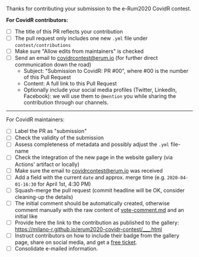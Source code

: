 Thanks for contributing your submission to the e-Rum2020 CovidR contest.

**For CovidR contributors:**

- [ ] The title of this PR reflects your contribution
- [ ] The pull request only includes one new `.yml` file under `contest/contributions`
- [ ] Make sure "Allow edits from maintainers" is checked
- [ ] Send an email to covidrcontest@erum.io (for further direct communication down the road)
     - Subject: "Submission to CovidR: PR #00", where #00 is the number of this Pull Request
     - Content: A full link to this Pull Request
     - Optionally include your social media profiles (Twitter, LinkedIn, Facebook): we will use them to `@mention` you while sharing the contribution through our channels.

---

For CovidR maintainers:

- [ ] Label the PR as "submission"
- [ ] Check the validity of the submission
- [ ] Assess completeness of metadata and possibly adjust the `.yml` file-name
- [ ] Check the integration of the new page in the website gallery (via Actions' artifact or locally)
- [ ] Make sure the email to covidrcontest@erum.io was received
- [ ] Add a field with the current `date` and approx. merge time (e.g. `2020-04-01-16:30` for April 1st, 4:30 PM)
- [ ] Squash-merge the pull request (commit headline will be OK, consider cleaning-up the details)
- [ ] The initial comment should be automatically created, otherwise comment manually with the raw content of [vote-comment.md](../tree/master/contest/_tools/vote-comment.md) and an initial like
- [ ] Provide here the link to the contribution as published to the gallery: https://milano-r.github.io/erum2020-covidr-contest/___.html
- [ ] Instruct contributors on how to include their badge from the gallery page, share on social media, and get a [free ticket](https://www.eventbrite.it/e/covidr-erum-2020-pre-conference-event-tickets-104133026686).
- [ ] Consolidate e-mailed information.

